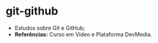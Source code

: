 # git-github
* Estudos sobre Git e GitHub;
* **Referências:** Curso em Vídeo e Plataforma DevMedia.
